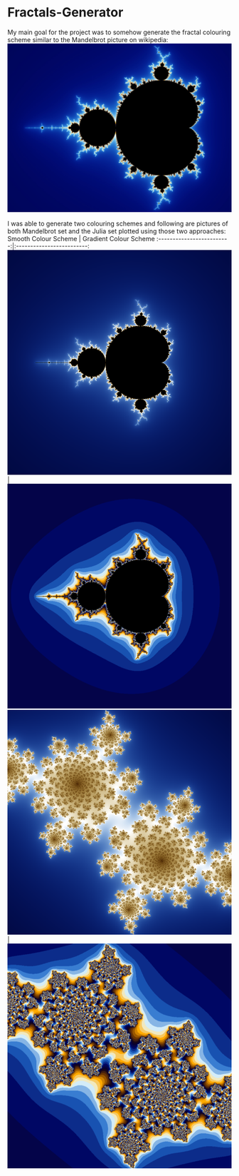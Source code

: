# Fractals-Generator

My main goal for the project was to somehow generate the fractal colouring scheme similar to the Mandelbrot picture on wikipedia:
![Picture of the Mandelbrot set found on Wikipedia](https://github.com/sathiiii/Fractals-Generator/blob/main/Mandelbrot_Wikipedia.jpg)

I was able to generate two colouring schemes and following are pictures of both Mandelbrot set and the Julia set plotted using those two approaches:
Smooth Colour Scheme          |  Gradient Colour Scheme
:-------------------------:|:-------------------------:
![Mandelbrot Set using the smooth colour scheme](mandelbrot_1.png)  |  ![Mandelbrot Set using the gradient colour scheme](mandelbrot_2.png)
![Julia set using the smooth colour scheme](julia_1.png)  |  ![Julia set using the gradient colour scheme](julia_2.png)
